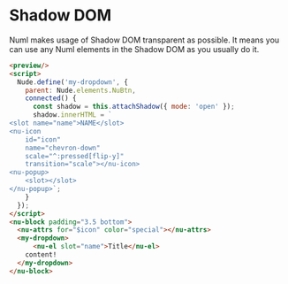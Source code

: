 # Shadow DOM

Numl makes usage of Shadow DOM transparent as possible. It means you can use any Numl elements in the Shadow DOM as you usually do it.

```html
<preview/>
<script>
  Nude.define('my-dropdown', {
    parent: Nude.elements.NuBtn,
    connected() {
      const shadow = this.attachShadow({ mode: 'open' });
      shadow.innerHTML = `
<slot name="name">NAME</slot>
<nu-icon
	id="icon"
	name="chevron-down"
	scale="^:pressed[flip-y]"
	transition="scale"></nu-icon>
<nu-popup>
	<slot></slot>
</nu-popup>`;
    }
  });
</script>
<nu-block padding="3.5 bottom">
  <nu-attrs for="$icon" color="special"></nu-attrs>
  <my-dropdown>
      <nu-el slot="name">Title</nu-el>
    content!
  </my-dropdown>
</nu-block>
```
